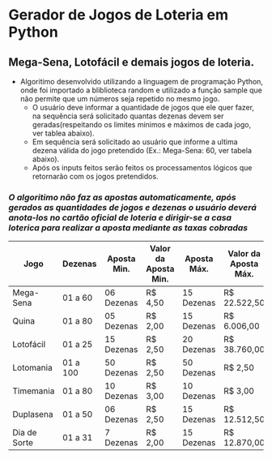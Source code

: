 # Gerador de Jogos de Loteria em Python

## Mega-Sena, Lotofácil e demais jogos de loteria.

- Algoritimo desenvolvido utilizando a linguagem de programação Python, onde foi importado a bliblioteca random e utilizado a função sample que não permite que um números seja repetido no mesmo jogo.
    - O usuário deve informar a quantidade de jogos que ele quer fazer, na sequência será solicitado quantas dezenas devem ser geradas(respeitando os limites minimos e máximos de cada jogo, ver tablea abaixo).
    - Em sequência será solicitado ao usuário que informe a ultima dezena válida do jogo pretendido (Ex.: Mega-Sena: 60, ver tabela abaixo).
    - Após os inputs feitos serão feitos os processamentos lógicos que retornarão com os jogos pretendidos.

### ***O algoritimo não faz as apostas automaticamente, após gerados as quantidades de jogos e dezenas o usuário deverá anota-los no cartão oficial de loteria e dirigir-se a casa loterica para realizar a aposta mediante as taxas cobradas***

| Jogo | Dezenas |Aposta Min. | Valor da Aposta Min. | Aposta Máx. | Valor da Aposta Máx. |
|--- | --- | ---| --- | --- | --- |
| Mega-Sena | 01 a 60 | 06 Dezenas | R$ 4,50 | 15 Dezenas | R$ 22.522,50 |
| Quina | 01 a 80 | 05 Dezenas | R$ 2,00 | 15 Dezenas | R$ 6.006,00 |
| Lotofácil | 01 a 25 | 15 Dezenas | R$ 2,50 | 20 Dezenas | R$ 38.760,00 |
| Lotomania | 01 a 100 | 50 Dezenas | R$ 2,50 | 50 Dezenas | R$ 2,50 |
| Timemania | 01 a 80 | 10 Dezenas | R$ 3,00 | 10 Dezenas | R$ 3,00 |
| Duplasena | 01 a 50 | 06 Dezenas | R$ 2,50 | 15 Dezenas | R$ 12.512,50 |
| Dia de Sorte | 01 a 31 | 7 Dezenas | R$ 2,00 | 15 Dezenas | R$ 12.870,00 |



